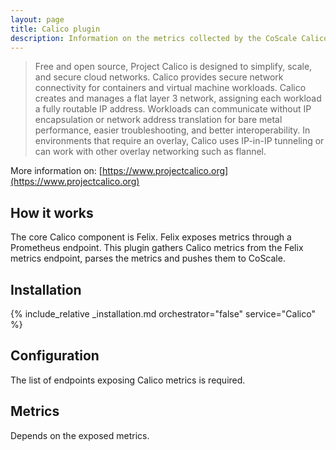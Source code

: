 ```yaml
---
layout: page
title: Calico plugin
description: Information on the metrics collected by the CoScale Calico plugin.
---
```


> Free and open source, Project Calico is designed to simplify, scale, and secure cloud networks. Calico provides secure network connectivity for containers and virtual machine workloads. Calico creates and manages a flat layer 3 network, assigning each workload a fully routable IP address. Workloads can communicate without IP encapsulation or network address translation for bare metal performance, easier troubleshooting, and better interoperability. In environments that require an overlay, Calico uses IP-in-IP tunneling or can work with other overlay networking such as flannel.

More information on: [https://www.projectcalico.org](https://www.projectcalico.org)

## How it works

The core Calico component is Felix. Felix exposes metrics through a Prometheus endpoint. This plugin gathers Calico metrics from the Felix metrics endpoint, parses the metrics and pushes them to CoScale.

## Installation

{% include_relative _installation.md orchestrator="false" service="Calico" %}

## Configuration

The list of endpoints exposing Calico metrics is required.

## Metrics

Depends on the exposed metrics.
